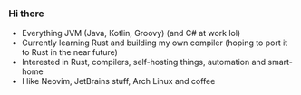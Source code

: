 <!--
**th0bse/th0bse** is a ✨ _special_ ✨ repository because its `README.md` (this file) appears on your GitHub profile.

Here are some ideas to get you started:

- 🔭 I’m currently working on ...
- 🌱 I’m currently learning ...
- 👯 I’m looking to collaborate on ...
- 🤔 I’m looking for help with ...
- 💬 Ask me about ...
- 📫 How to reach me: ...
- 😄 Pronouns: ...
- ⚡ Fun fact: ...
-->

### Hi there

- Everything JVM (Java, Kotlin, Groovy) (and C# at work lol)
- Currently learning Rust and building my own compiler (hoping to port it to Rust in the near future)
- Interested in Rust, compilers, self-hosting things, automation and smart-home
- I like Neovim, JetBrains stuff, Arch Linux and coffee
